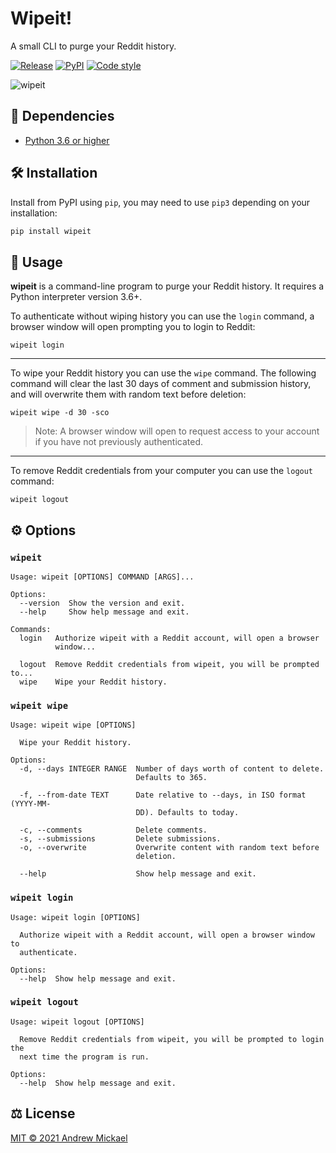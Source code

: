 # Wipeit!
A small CLI to purge your Reddit history.

[![Release](https://github.com/amickael/wipeit/actions/workflows/python-publish.yml/badge.svg)](https://github.com/amickael/wipeit/actions/workflows/python-publish.yml)
[![PyPI](https://img.shields.io/pypi/v/wipeit?color=blue)](https://pypi.org/project/wipeit/)
[![Code style](https://img.shields.io/badge/code%20style-black-black)](https://github.com/psf/black)


![wipeit](https://repository-images.githubusercontent.com/365859955/17783580-b1d0-11eb-9738-6d2bc92644e6)

## 👶 Dependencies
* [Python 3.6 or higher](https://www.python.org/downloads/)

## 🛠️ Installation
Install from PyPI using `pip`, you may need to use `pip3` depending on your installation:
```sh
pip install wipeit
```

## 🚀 Usage
**wipeit** is a command-line program to purge your Reddit history. It requires a Python interpreter version 3.6+.

To authenticate without wiping history you can use the `login` command, a browser window will open prompting you to login to Reddit:
```shell
wipeit login
```
---
To wipe your Reddit history you can use the `wipe` command. The following command will clear the last 30 days of comment and submission history, and will overwrite them with random text before deletion:
```shell
wipeit wipe -d 30 -sco
```
> Note: A browser window will open to request access to your account if you have not previously authenticated.
---
To remove Reddit credentials from your computer you can use the `logout` command:
```shell
wipeit logout
```


## ⚙️ Options
### `wipeit`
```
Usage: wipeit [OPTIONS] COMMAND [ARGS]...

Options:
  --version  Show the version and exit.
  --help     Show help message and exit.

Commands:
  login   Authorize wipeit with a Reddit account, will open a browser
          window...

  logout  Remove Reddit credentials from wipeit, you will be prompted to...
  wipe    Wipe your Reddit history.
```

### `wipeit wipe`
```
Usage: wipeit wipe [OPTIONS]

  Wipe your Reddit history.

Options:
  -d, --days INTEGER RANGE  Number of days worth of content to delete.
                            Defaults to 365.

  -f, --from-date TEXT      Date relative to --days, in ISO format (YYYY-MM-
                            DD). Defaults to today.

  -c, --comments            Delete comments.
  -s, --submissions         Delete submissions.
  -o, --overwrite           Overwrite content with random text before
                            deletion.

  --help                    Show help message and exit.
```

### `wipeit login`
```
Usage: wipeit login [OPTIONS]

  Authorize wipeit with a Reddit account, will open a browser window to
  authenticate.

Options:
  --help  Show help message and exit.
```

### `wipeit logout`
```
Usage: wipeit logout [OPTIONS]

  Remove Reddit credentials from wipeit, you will be prompted to login the
  next time the program is run.

Options:
  --help  Show help message and exit.
```


## ⚖️ License
[MIT © 2021 Andrew Mickael](https://github.com/amickael/wipeit/blob/master/LICENSE)
